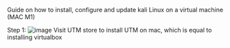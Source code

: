 Guide on how to install, configure and update kali Linux on a virtual machine (MAC M1)

Step 1: ![image](https://github.com/user-attachments/assets/e0d6368b-5f8d-4452-a9dd-c6e2a589a6e4)
Visit UTM store to install UTM on mac, which is equal to installing virtualbox

